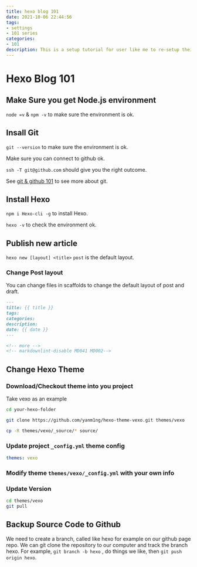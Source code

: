 ```yaml
---
title: hexo blog 101
date: 2021-10-06 22:44:56
tags:
- settings
- 101 series
categories:
- 101
description: This is a setup tutorial for user like me to re-setup their environment and re-learn something they already forgot. This one is for setting blog using github pages and hexo. 
---
```


<!-- more -->
<!-- markdownlint-disable MD041 MD002--> 

# Hexo Blog 101

## Make Sure you get Node.js environment

`node =v` & `npm -v` to make sure the environment is ok.

## Insall Git

`git --version` to make sure the environment is ok. 

Make sure you can connect to github ok.

`ssh -T git@github.com` should give you the right outcome.

See [git & github 101]() to see more about git.

## Install Hexo

`npm i Hexo-cli -g` to install Hexo.

`hexo -v` to check the environment ok.

## Publish new article

`hexo new [layout] <title>` `post` is the default layout. 

### Change Post layout

You can change files in scaffolds to change the default layout of post and draft.

```markdown
---
title: {{ title }}
tags:
categories:
description:
date: {{ date }}
---

<!-- more -->
<!-- markdownlint-disable MD041 MD002--> 
```

## Change Hexo Theme

### Download/Checkout theme into you project

Take vexo as an example

```bash
cd your-hexo-folder

git clone https://github.com/yanm1ng/hexo-theme-vexo.git themes/vexo

cp -R themes/vexo/_source/* source/
```

### Update project `_config.yml` theme config

```yaml
themes: vexo
```

### Modify theme `themes/vexo/_config.yml` with your own info

### Update Version

```bash
cd themes/vexo
git pull
```

## Backup Source Code to Github

We need to create a branch, called like hexo for example on our github page repo. We can git clone the repository to our computer and track the branch hexo. For example, `git branch -b hexo` , do things we like, then `git push origin hexo`.



## 